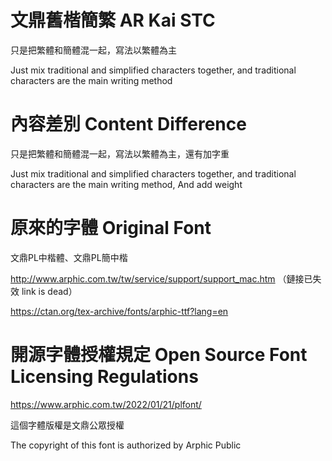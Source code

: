 # 文鼎舊楷簡繁 AR Kai STC

只是把繁體和簡體混一起，寫法以繁體為主

Just mix traditional and simplified characters together, and traditional characters are the main writing method

# 內容差別 Content Difference

只是把繁體和簡體混一起，寫法以繁體為主，還有加字重

Just mix traditional and simplified characters together, and traditional characters are the main writing method, And add weight

# 原來的字體 Original Font

文鼎PL中楷體、文鼎PL簡中楷

http://www.arphic.com.tw/tw/service/support/support_mac.htm
（鏈接已失效 link is dead）

https://ctan.org/tex-archive/fonts/arphic-ttf?lang=en

# 開源字體授權規定 Open Source Font Licensing Regulations

https://www.arphic.com.tw/2022/01/21/plfont/

這個字體版權是文鼎公眾授權

The copyright of this font is authorized by Arphic Public
